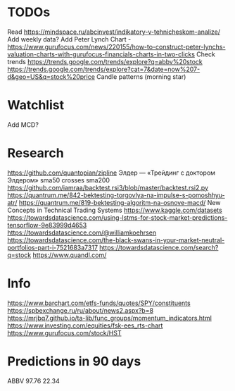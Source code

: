 # TODOs

Read https://mindspace.ru/abcinvest/indikatory-v-tehnicheskom-analize/
Add weekly data?
Add Peter Lynch Chart - https://www.gurufocus.com/news/220155/how-to-construct-peter-lynchs-valuation-charts-with-gurufocus-financials-charts-in-two-clicks
Check trends 
https://trends.google.com/trends/explore?q=abbv%20stock
https://trends.google.com/trends/explore?cat=7&date=now%207-d&geo=US&q=stock%20price
Candle patterns (morning star)

# Watchlist

Add MCD?

# Research
https://github.com/quantopian/zipline
Элдер — «Трейдинг с доктором Элдером»
sma50 crosses sma200
https://github.com/iamraa/backtest.rsi3/blob/master/backtest.rsi2.py
https://quantrum.me/842-bektesting-torgovlya-na-impulse-s-pomoshhyu-atr/
https://quantrum.me/819-bektesting-algoritm-na-osnove-macd/
New Concepts in Technical Trading Systems
https://www.kaggle.com/datasets
https://towardsdatascience.com/using-lstms-for-stock-market-predictions-tensorflow-9e83999d4653
https://towardsdatascience.com/@williamkoehrsen
https://towardsdatascience.com/the-black-swans-in-your-market-neutral-portfolios-part-i-7521683a7317
https://towardsdatascience.com/search?q=stock
https://www.quandl.com/

# Info

https://www.barchart.com/etfs-funds/quotes/SPY/constituents
https://spbexchange.ru/ru/about/news2.aspx?b=8
https://mrjbq7.github.io/ta-lib/func_groups/momentum_indicators.html
https://www.investing.com/equities/fsk-ees_rts-chart
https://www.gurufocus.com/stock/HST

# Predictions in 90 days

ABBV 97.76 22.34
